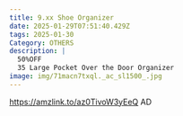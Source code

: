 ```yaml
---
title: 9.xx Shoe Organizer
date: 2025-01-29T07:51:40.429Z
tags: 2025-01-30
Category: OTHERS
description: |
  50%OFF
  35 Large Pocket Over the Door Organizer           
image: img/71macn7txql._ac_sl1500_.jpg
---
```

https://amzlink.to/az0TivoW3yEeQ
AD